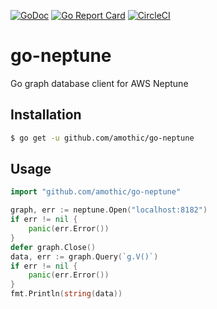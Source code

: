 [![GoDoc](https://godoc.org/github.com/amothic/go-neptune?status.svg)](http://godoc.org/github.com/amothic/go-neptune) [![Go Report Card](https://goreportcard.com/badge/github.com/amothic/go-neptune)](https://goreportcard.com/report/github.com/amothic/go-neptune) [![CircleCI](https://circleci.com/gh/amothic/go-neptune/tree/master.svg?style=svg)](https://circleci.com/gh/amothic/go-neptune/tree/master)
# go-neptune
Go graph database client for AWS Neptune

## Installation
```bash
$ go get -u github.com/amothic/go-neptune
```

## Usage
```go
import "github.com/amothic/go-neptune"

graph, err := neptune.Open("localhost:8182")
if err != nil {
    panic(err.Error())
}
defer graph.Close()
data, err := graph.Query(`g.V()`)
if err != nil {
    panic(err.Error())
}
fmt.Println(string(data))
```

